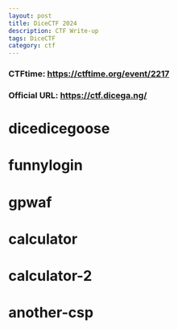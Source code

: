 ```yaml
---
layout: post
title: DiceCTF 2024
description: CTF Write-up
tags: DiceCTF 
category: ctf
---
```


### CTFtime: https://ctftime.org/event/2217
### Official URL: https://ctf.dicega.ng/

# dicedicegoose   
    
# funnylogin    
     
# gpwaf         
     
# calculator      
     
# calculator-2
     
# another-csp
     
      